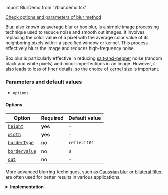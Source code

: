 import BlurDemo from './blur.demo.tsx'

[Check options and parameters of blur method](https://image-js.github.io/image-js-typescript/classes/Image.html#blur 'link on github io')

Blur, also known as average blur or box blur, is a simple image processing technique used to reduce noise and smooth out images. It involves replacing the color value of a pixel with the average color value of its neighboring pixels within a specified window or kernel. This process effectively blurs the image and reduces high-frequency noise.

Box blur is particularly effective in reducing [salt-and-pepper](https://en.wikipedia.org/wiki/Salt-and-pepper_noise 'wikipedia link on salt and pepper noise') noise (random black and white pixels) and minor imperfections in an image. However, it also leads to loss of finer details, so the choice of [kernel](../../Glossary.md#kernel) size is important.

<BlurDemo />

### Parameters and default values

- `options`

#### Options

| Option                                                                                                  | Required | Default value |
| ------------------------------------------------------------------------------------------------------- | -------- | ------------- |
| [`height`](https://image-js.github.io/image-js-typescript/interfaces/BlurOptions.html#height)           | **yes**  | -             |
| [`width`](https://image-js.github.io/image-js-typescript/interfaces/BlurOptions.html#width)             | **yes**  | -             |
| [`borderType`](https://image-js.github.io/image-js-typescript/interfaces/BlurOptions.html#borderType)   | no       | `reflect101`  |
| [`borderValue`](https://image-js.github.io/image-js-typescript/interfaces/BlurOptions.html#borderValue) | no       | `0`           |
| [`out`](https://image-js.github.io/image-js-typescript/interfaces/BlurOptions.html#out)                 | no       | -             |

More advanced blurring techniques, such as [Gaussian blur](./gaussianBlur.md 'internal link to gaussian blur') or [bilateral filter](https://en.wikipedia.org/wiki/Bilateral_filter 'wikipedia link on bilateral filters'), are often used for better results in various applications.

<details>
<summary>
<b>Implementation</b>
 </summary>

Here's how blur filter is implemented in ImageJS:

_Select a Kernel Size_: The first step is to choose the size of the kernel or window that will be used for the blurring operation. The kernel is typically a square matrix with odd dimensions, such as 3x3, 5x5, 7x7, etc. The larger the kernel, the more intense the blurring effect.

_Iterate through Pixels_: For each pixel in the image, the algorithm applies [convolution](../../Glossary.md#convolution).

_Calculate Average Color_: The algorithm calculates the average color value of all the pixels within the kernel.

_Replace Pixel Value_: The original pixel's color value is then replaced with the calculated average color value.

</details>
